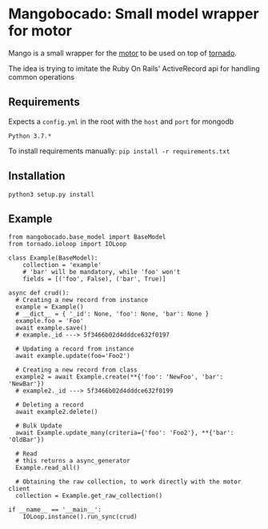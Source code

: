 # Mangobocado: Small model wrapper for motor

Mango is a small wrapper for the [motor](https://github.com/mongodb/motor) to be used on top of [tornado](https://github.com/tornadoweb/tornado).

The idea is trying to imitate the Ruby On Rails' ActiveRecord api for handling common operations

## Requirements

Expects a `config.yml` in the root with the `host` and `port` for mongodb

`Python 3.7.*`

To install requirements manually: `pip install -r requirements.txt`

## Installation

`python3 setup.py install`

## Example

```
from mangobocado.base_model import BaseModel
from tornado.ioloop import IOLoop

class Example(BaseModel):
    collection = 'example'
    # 'bar' will be mandatory, while 'foo' won't
    fields = [('foo', False), ('bar', True)]

async def crud():
  # Creating a new record from instance
  example = Example()
  # __dict__ = { '_id': None, 'foo': None, 'bar': None }
  example.foo = 'Foo'
  await example.save()
  # example._id ---> 5f3466b02d4dddce632f0197  

  # Updating a record from instance
  await example.update(foo='Foo2')

  # Creating a new record from class
  example2 = await Example.create(**{'foo': 'NewFoo', 'bar': 'NewBar'})
  # example2._id ---> 5f3466b02d4dddce632f0199

  # Deleting a record
  await example2.delete()

  # Bulk Update
  await Example.update_many(criteria={'foo': 'Foo2'}, **{'bar': 'OldBar'})

  # Read
  # this returns a async_generator
  Example.read_all()

  # Obtaining the raw collection, to work directly with the motor client
  collection = Example.get_raw_collection()

if __name__ == '__main__':
    IOLoop.instance().run_sync(crud)
```
